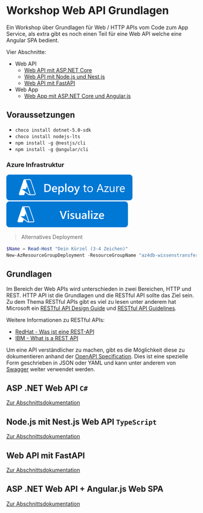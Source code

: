 # Workshop Web API Grundlagen

Ein Workshop über Grundlagen für Web / HTTP APIs vom Code zum App Service, als extra gibt es noch einen Teil für eine Web API welche eine Angular SPA bedient.

Vier Abschnitte:

- Web API
  - [Web API mit ASP.NET Core](#asp-net-web-api-c)
  - [Web API mit Node.js und Nest.js](#nodejs-mit-nestjs-web-api-typescript)
  - [Web API mit FastAPI](#web-api-mit-fastapi)
- Web App
  - [Web App mit ASP.NET Core und Angular.js](#asp-net-web-api--angularjs-web-spa)

## Voraussetzungen

- `choco install dotnet-5.0-sdk`
- `choco install nodejs-lts`
- `npm install -g @nestjs/cli`
- `npm install -g @angular/cli`

### Azure Infrastruktur

[![Deploy To Azure](https://raw.githubusercontent.com/sweetnordic/workshop-web-api/main/.azure/images/deploytoazure.svg?sanitize=true)](https://portal.azure.com/#create/Microsoft.Template/uri/https%3A%2F%2Fraw.githubusercontent.com%2Fsweetnordic%2Fworkshop-web-api%2Fmain%2F.azure%2Fazuredeploy.json)
[![Visualize](https://raw.githubusercontent.com/sweetnordic/workshop-web-api/main/.azure/images/visualizebutton.svg?sanitize=true)](http://armviz.io/#/?load=https%3A%2F%2Fraw.githubusercontent.com%2Fsweetnordic%2Fworkshop-web-api%2Fmain%2F.azure%2Fazuredeploy.json)

> Alternatives Deployment

```powershell
$Name = Read-Host "Dein Kürzel (3-4 Zeichen)"
New-AzResourceGroupDeployment -ResourceGroupName "az4db-wissenstransfer" -TemplateUri "https://raw.githubusercontent.com/sweetnordic/workshop-web-api/main/.azure/azuredeploy.json" -DeploymentName "ws-$($Name)-api" -TemplateParameterObject @{ "Name" = $Name }
```

## Grundlagen

Im Bereich der Web APIs wird unterschieden in zwei Bereichen, HTTP und REST. HTTP API ist die Grundlagen und die RESTful API sollte das Ziel sein. Zu dem Thema RESTful APIs gibt es viel zu lesen unter anderem hat Microsoft ein [RESTful API Design Guide](https://docs.microsoft.com/en-us/azure/architecture/best-practices/api-design) und [RESTful API Guidelines](https://github.com/Microsoft/api-guidelines/blob/vNext/Guidelines.md).

Weitere Informationen zu RESTful APIs:

- [RedHat - Was ist eine REST-API](https://www.redhat.com/de/topics/api/what-is-a-rest-api)
- [IBM - What is a REST API](https://www.ibm.com/cloud/learn/rest-apis)

Um eine API verständlicher zu machen, gibt es die Möglichkeit diese zu dokumentieren anhand der [OpenAPI Specification](https://swagger.io/specification/). Dies ist eine spezielle Form geschrieben in JSON oder YAML und kann unter anderem von [Swagger](https://swagger.io/) weiter verwendet werden.

## ASP .NET Web API `C#`

[Zur Abschnittsdokumentation](abschnitt-1.md)

## Node.js mit Nest.js Web API `TypeScript`

[Zur Abschnittsdokumentation](abschnitt-2.md)

## Web API mit FastAPI

[Zur Abschnittsdokumentation](abschnitt-3.md)

## ASP .NET Web API + Angular.js Web SPA

[Zur Abschnittsdokumentation](abschnitt-4.md)
